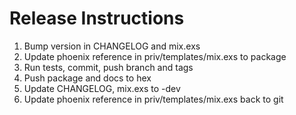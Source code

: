 # Release Instructions

  1. Bump version in CHANGELOG and mix.exs
  2. Update phoenix reference in priv/templates/mix.exs to package
  3. Run tests, commit, push branch and tags
  4. Push package and docs to hex
  5. Update CHANGELOG, mix.exs to -dev
  6. Update phoenix reference in priv/templates/mix.exs back to git
